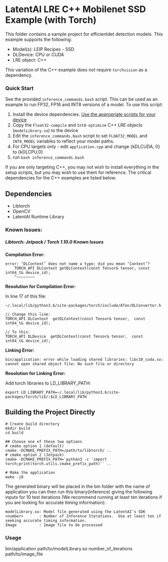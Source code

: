 # LatentAI LRE C++ Mobilenet SSD Example (with Torch)
This folder contains a sample project for efficientdet detection models.  This example supports the following:

- Model(s): LEIP Recipes - SSD
- DLDevice: CPU or CUDA
- LRE object: C++

This variation of the C++ example does not require `torchvision` as a dependency.

### Quick Start
See the provided `inference_commands.bash` script.  This can be used as an example to run FP32, FP16 and INT8 versions of a model.  To use this script:

1. Install the device dependencies.  [Use the appropriate scripts for your device](../../../setup_scripts)
2. Copy the `Float32-compile` and `Int8-optimize` C++ LRE objects (`modelLibrary.so`) to the device
3. Edit the `inference_commands.bash` script to set `FLOAT32_MODEL` and `INT8_MODEL` variables to reflect your model paths.
4. For CPU targets only - edit `application.cpp` and change {kDLCUDA, 0} to {kDLCPU,0}
5. run `bash inference_commands.bash`


If you are only targeting C++, you may not wish to install everything in the setup scripts, but you may wish to use them for reference. The critical dependencies for the C++ examples are listed below.

## Dependencies
- Libtorch
- OpenCV
- LatentAI Runtime Library

### Known Issues:

##### Libtorch: Jetpack / Torch 1.10.0 Known Issues

 **Compilation Error:**

```
error: ‘DLContext’ does not name a type; did you mean ‘Context’?  
    TORCH_API DLContext getDLContext(const Tensor& tensor, const int64_t& device_id);  
    ^~~~~~~~~
```
**Resolution for Compilation Error:**

  In line 17 of this file:
  
  `~/.local/lib/python3.6/site-packages/torch/include/ATen/DLConvertor.h`
```
// Change this line:
TORCH_API DLContext  getDLContext(const Tensor& tensor,  const  int64_t& device_id);

// To this:
TORCH_API DLDevice  getDLContext(const Tensor& tensor,  const  int64_t& device_id);
```
**Linking Error:**

```bin/application: error while loading shared libraries: libc10_cuda.so: cannot open shared object file: No such file or directory```
  
**Resolution for Linking Error:**

Add torch libraries to LD_LIBRARY_PATH:

```
export LD_LIBRARY_PATH=~/.local/lib/python3.6/site-packages/torch/lib/:$LD_LIBRARY_PATH
```




## Building the Project Directly
```
# Create build directory
mkdir build 
cd build

## Choose one of these two options
# cmake option 1 (default)
cmake -DCMAKE_PREFIX_PATH=/path/to/libtorch/ .. 
# cmake option 2 (Jetpack)
cmake -DCMAKE_PREFIX_PATH=`python3 -c 'import torch;print(torch.utils.cmake_prefix_path)'` ..

# Make the application
make -j8
```
The generated binary will be placed in the bin folder with the name of application you can then run this binary(inference) giving the following inputs for 10 test iterations (We recommend running at least ten iterations if you are looking for accurate timing information):
```
modelLibrary.so: Model file generated using the LatentAI's SDK
<number>       : Number of Inference Iterations.  Use at least ten if seeking accurate timing information.
Image          : Image file to be processed
```
### Usage
bin/application path/to/modelLibrary.so number_of_iterations path/to/image_file


